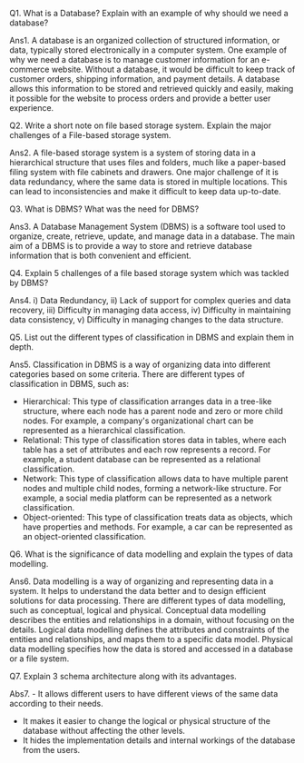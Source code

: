 Q1. What is a Database? Explain with an example of why should we need a database?

Ans1. A database is an organized collection of structured information, or data, typically stored electronically in a computer system.
One example of why we need a database is to manage customer information for an e-commerce website. Without a database, it would be difficult to keep track of customer orders, shipping information, and payment details. A database allows this information to be stored and retrieved quickly and easily, making it possible for the website to process orders and provide a better user experience.


Q2. Write a short note on file based storage system. Explain the major challenges of a File-based storage system.

Ans2. A file-based storage system is a system of storing data in a hierarchical structure that uses files and folders, much like a paper-based filing system with file cabinets and drawers.
One major challenge of it is data redundancy, where the same data is stored in multiple locations. This can lead to inconsistencies and make it difficult to keep data up-to-date.


Q3. What is DBMS? What was the need for DBMS?

Ans3. A Database Management System (DBMS) is a software tool used to organize, create, retrieve, update, and manage data in a database. The main aim of a DBMS is to provide a way to store and retrieve database information that is both convenient and efficient.


Q4. Explain 5 challenges of a file based storage system which was tackled by DBMS?

Ans4. i) Data Redundancy, ii) Lack of support for complex queries and data recovery, iii) Difficulty in managing data access, iv) 
Difficulty in maintaining data consistency, v) Difficulty in managing changes to the data structure.


Q5. List out the different types of classification in DBMS and explain them in depth.

Ans5. Classification in DBMS is a way of organizing data into different categories based on some criteria. There are different types of classification in DBMS, such as:

- Hierarchical: This type of classification arranges data in a tree-like structure, where each node has a parent node and zero or more child nodes. For example, a company's organizational chart can be represented as a hierarchical classification.
- Relational: This type of classification stores data in tables, where each table has a set of attributes and each row represents a record. For example, a student database can be represented as a relational classification.
- Network: This type of classification allows data to have multiple parent nodes and multiple child nodes, forming a network-like structure. For example, a social media platform can be represented as a network classification.
- Object-oriented: This type of classification treats data as objects, which have properties and methods. For example, a car can be represented as an object-oriented classification.


Q6. What is the significance of data modelling and explain the types of data modelling.

Ans6. Data modelling is a way of organizing and representing data in a system. It helps to understand the data better and to design efficient solutions for data processing. There are different types of data modelling, such as conceptual, logical and physical. Conceptual data modelling describes the entities and relationships in a domain, without focusing on the details. Logical data modelling defines the attributes and constraints of the entities and relationships, and maps them to a specific data model. Physical data modelling specifies how the data is stored and accessed in a database or a file system.


Q7. Explain 3 schema architecture along with its advantages.

Abs7. - It allows different users to have different views of the same data according to their needs.
- It makes it easier to change the logical or physical structure of the database without affecting the other levels.
- It hides the implementation details and internal workings of the database from the users.
